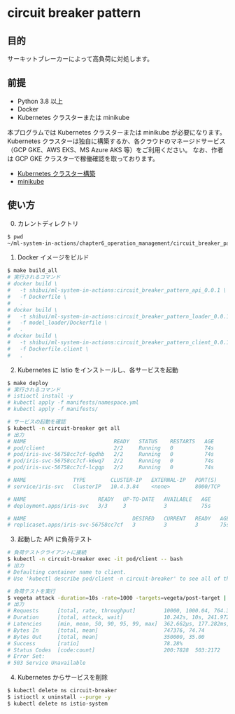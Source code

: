 # circuit breaker pattern

## 目的

サーキットブレーカーによって高負荷に対処します。

## 前提

- Python 3.8 以上
- Docker
- Kubernetes クラスターまたは minikube

本プログラムでは Kubernetes クラスターまたは minikube が必要になります。
Kubernetes クラスターは独自に構築するか、各クラウドのマネージドサービス（GCP GKE、AWS EKS、MS Azure AKS 等）をご利用ください。
なお、作者は GCP GKE クラスターで稼働確認を取っております。

- [Kubernetes クラスター構築](https://kubernetes.io/ja/docs/setup/)
- [minikube](https://kubernetes.io/ja/docs/setup/learning-environment/minikube/)

## 使い方

0. カレントディレクトリ

```sh
$ pwd
~/ml-system-in-actions/chapter6_operation_management/circuit_breaker_pattern
```

1. Docker イメージをビルド

```sh
$ make build_all
# 実行されるコマンド
# docker build \
# 	-t shibui/ml-system-in-actions:circuit_breaker_pattern_api_0.0.1 \
# 	-f Dockerfile \
# 	.
# docker build \
# 	-t shibui/ml-system-in-actions:circuit_breaker_pattern_loader_0.0.1 \
# 	-f model_loader/Dockerfile \
# 	.
# docker build \
# 	-t shibui/ml-system-in-actions:circuit_breaker_pattern_client_0.0.1 \
# 	-f Dockerfile.client \
# 	.
```

2. Kubernetes に Istio をインストールし、各サービスを起動

```sh
$ make deploy
# 実行されるコマンド
# istioctl install -y
# kubectl apply -f manifests/namespace.yml
# kubectl apply -f manifests/

# サービスの起動を確認
$ kubectl -n circuit-breaker get all
# 出力
# NAME                            READY   STATUS    RESTARTS   AGE
# pod/client                      2/2     Running   0          74s
# pod/iris-svc-56758cc7cf-6gdhb   2/2     Running   0          74s
# pod/iris-svc-56758cc7cf-k6wq7   2/2     Running   0          74s
# pod/iris-svc-56758cc7cf-lcgqp   2/2     Running   0          74s

# NAME               TYPE        CLUSTER-IP   EXTERNAL-IP   PORT(S)    AGE
# service/iris-svc   ClusterIP   10.4.3.84    <none>        8000/TCP   74s

# NAME                       READY   UP-TO-DATE   AVAILABLE   AGE
# deployment.apps/iris-svc   3/3     3            3           75s

# NAME                                  DESIRED   CURRENT   READY   AGE
# replicaset.apps/iris-svc-56758cc7cf   3         3         3       75s
```

3. 起動した API に負荷テスト

```sh
# 負荷テストクライアントに接続
$ kubectl -n circuit-breaker exec -it pod/client -- bash
# 出力
# Defaulting container name to client.
# Use 'kubectl describe pod/client -n circuit-breaker' to see all of the containers in this pod.

# 負荷テストを実行
$ vegeta attack -duration=10s -rate=1000 -targets=vegeta/post-target | vegeta report -type=text
# 出力
# Requests      [total, rate, throughput]         10000, 1000.04, 764.34
# Duration      [total, attack, wait]             10.242s, 10s, 241.972ms
# Latencies     [min, mean, 50, 90, 95, 99, max]  362.662µs, 177.282ms, 90.438ms, 427.767ms, 672.361ms, 1.419s, 2.929s
# Bytes In      [total, mean]                     747376, 74.74
# Bytes Out     [total, mean]                     350000, 35.00
# Success       [ratio]                           78.28%
# Status Codes  [code:count]                      200:7828  503:2172
# Error Set:
# 503 Service Unavailable
```

4. Kubernetes からサービスを削除

```sh
$ kubectl delete ns circuit-breaker
$ istioctl x uninstall --purge -y
$ kubectl delete ns istio-system
```
